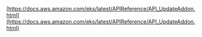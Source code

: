[https://docs.aws.amazon.com/eks/latest/APIReference/API_UpdateAddon.html](https://docs.aws.amazon.com/eks/latest/APIReference/API_UpdateAddon.html)